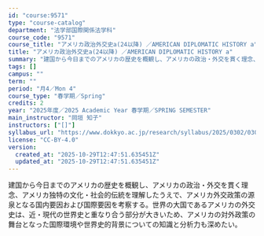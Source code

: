 ```yaml
---
id: "course:9571"
type: "course-catalog"
department: "法学部国際関係法学科"
course_code: "9571"
course_title: "アメリカ政治外交史a(24以降) ／AMERICAN DIPLOMATIC HISTORY a"
title: "アメリカ政治外交史a(24以降) ／AMERICAN DIPLOMATIC HISTORY a"
summary: "建国から今日までのアメリカの歴史を概観し、アメリカの政治・外交を貫く理念、アメリカ独特の文化・社会的伝統を理解したうえで、アメリカ外交政策の源泉となる国内要因および国際要因を考察する。世界の大国であるアメリカの外交史は、近・現代の世界史と重…"
tags: []
campus: ""
term: ""
period: "月4／Mon 4"
course_type: "春学期／Spring"
credits: 2
year: "2025年度／2025 Academic Year 春学期／SPRING SEMESTER"
main_instructor: "岡垣 知子"
instructors: ["[]"]
syllabus_url: "https://www.dokkyo.ac.jp/research/syllabus/2025/0302/0302_09571_ja_JP.html"
license: "CC-BY-4.0"
version:
  created_at: "2025-10-29T12:47:51.635451Z"
  updated_at: "2025-10-29T12:47:51.635451Z"
---
```

建国から今日までのアメリカの歴史を概観し、アメリカの政治・外交を貫く理念、アメリカ独特の文化・社会的伝統を理解したうえで、アメリカ外交政策の源泉となる国内要因および国際要因を考察する。世界の大国であるアメリカの外交史は、近・現代の世界史と重なり合う部分が大きいため、アメリカの対外政策の舞台となった国際環境や世界史的背景についての知識と分析力も深めたい。
